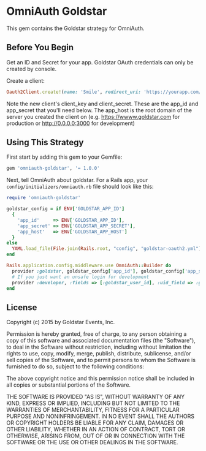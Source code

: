 # OmniAuth Goldstar

This gem contains the Goldstar strategy for OmniAuth.

## Before You Begin

Get an ID and Secret for your app.  Goldstar OAuth credentials can only be created by console.

Create a client:

```ruby
Oauth2Client.create!(name: 'Smile', redirect_uri: 'https://yourapp.com/auth/goldstar/callback', application_logo: 'https://yourapp.com/images/logo.gif')
```

Note the new client's client_key and client_secret.  These are the app_id and app_secret that you'll need below. The app_host is the root domain of the server you created the client on (e.g. https://wwww.goldstar.com for production or http://0.0.0.0:3000 for development)

## Using This Strategy

First start by adding this gem to your Gemfile:

```ruby
gem 'omniauth-goldstar', '= 1.0.0'
```

Next, tell OmniAuth about goldstar. For a Rails app, your `config/initializers/omniauth.rb` file should look like this:

```ruby
require 'omniauth-goldstar'

goldstar_config = if ENV['GOLDSTAR_APP_ID']
  {
    'app_id'     => ENV['GOLDSTAR_APP_ID'],
    'app_secret' => ENV['GOLDSTAR_APP_SECRET'],
    'app_host'   => ENV['GOLDSTAR_APP_HOST']
  }
else
  YAML.load_file(File.join(Rails.root, "config", "goldstar-oauth2.yml"))[Rails.env]
end

Rails.application.config.middleware.use OmniAuth::Builder do
  provider :goldstar, goldstar_config['app_id'], goldstar_config['app_secret'], goldstar_config['app_host']
  # If you just want an unsafe login for development
  provider :developer, :fields => [:goldstar_user_id], :uid_field => :goldstar_user_id if Rails.env.development?
end
```

## License

Copyright (c) 2015 by Goldstar Events, Inc.

Permission is hereby granted, free of charge, to any person obtaining a copy of this software and associated documentation files (the "Software"), to deal in the Software without restriction, including without limitation the rights to use, copy, modify, merge, publish, distribute, sublicense, and/or sell copies of the Software, and to permit persons to whom the Software is furnished to do so, subject to the following conditions:

The above copyright notice and this permission notice shall be included in all copies or substantial portions of the Software.

THE SOFTWARE IS PROVIDED "AS IS", WITHOUT WARRANTY OF ANY KIND, EXPRESS OR IMPLIED, INCLUDING BUT NOT LIMITED TO THE WARRANTIES OF MERCHANTABILITY, FITNESS FOR A PARTICULAR PURPOSE AND NONINFRINGEMENT. IN NO EVENT SHALL THE AUTHORS OR COPYRIGHT HOLDERS BE LIABLE FOR ANY CLAIM, DAMAGES OR OTHER LIABILITY, WHETHER IN AN ACTION OF CONTRACT, TORT OR OTHERWISE, ARISING FROM, OUT OF OR IN CONNECTION WITH THE SOFTWARE OR THE USE OR OTHER DEALINGS IN THE SOFTWARE.
